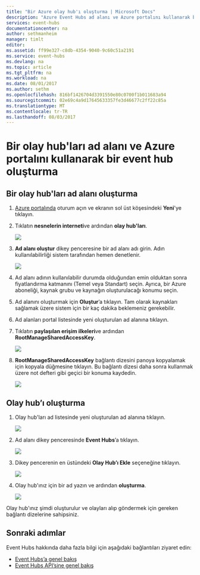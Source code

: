 ```yaml
---
title: "Bir Azure olay hub'ı oluşturma | Microsoft Docs"
description: "Azure Event Hubs ad alanı ve Azure portalını kullanarak bir event hub oluşturma"
services: event-hubs
documentationcenter: na
author: sethmanheim
manager: timlt
editor: 
ms.assetid: ff99e327-c8db-4354-9040-9c60c51a2191
ms.service: event-hubs
ms.devlang: na
ms.topic: article
ms.tgt_pltfrm: na
ms.workload: na
ms.date: 08/01/2017
ms.author: sethm
ms.openlocfilehash: 816bf1426704d3391550e80c0700f1b011683a94
ms.sourcegitcommit: 02e69c4a9d17645633357fe3d46677c2ff22c85a
ms.translationtype: MT
ms.contentlocale: tr-TR
ms.lasthandoff: 08/03/2017
---
```

# <a name="create-an-event-hubs-namespace-and-an-event-hub-using-the-azure-portal"></a>Bir olay hub'ları ad alanı ve Azure portalını kullanarak bir event hub oluşturma

## <a name="create-an-event-hubs-namespace"></a>Bir olay hub'ları ad alanı oluşturma
1. [Azure portalında][Azure portal] oturum açın ve ekranın sol üst köşesindeki **Yeni**'ye tıklayın.
1. Tıklatın **nesnelerin interneti**ve ardından **olay hub'ları**.
   
    ![](./media/event-hubs-create/create-event-hub9.png)
1. **Ad alanı oluştur** dikey penceresine bir ad alanı adı girin. Adın kullanılabilirliği sistem tarafından hemen denetlenir.
   
    ![](./media/event-hubs-create/create-event-hub1.png)
1. Ad alanı adının kullanılabilir durumda olduğundan emin olduktan sonra fiyatlandırma katmanını (Temel veya Standart) seçin. Ayrıca, bir Azure aboneliği, kaynak grubu ve kaynağın oluşturulacağı konumu seçin. 
1. Ad alanını oluşturmak için **Oluştur**’a tıklayın. Tam olarak kaynakları sağlamak üzere sistem için bir kaç dakika beklemeniz gerekebilir.
2. Ad alanları portal listesinde yeni oluşturulan ad alanına tıklayın.
2. Tıklatın **paylaşılan erişim ilkeleri**ve ardından **RootManageSharedAccessKey**.
    
    ![](./media/event-hubs-create/create-event-hub7.png)

3. **RootManageSharedAccessKey** bağlantı dizesini panoya kopyalamak için kopyala düğmesine tıklayın. Bu bağlantı dizesi daha sonra kullanmak üzere not defteri gibi geçici bir konuma kaydedin.
    
    ![](./media/event-hubs-create/create-event-hub8.png)

## <a name="create-an-event-hub"></a>Olay hub’ı oluşturma

1. Olay hub'ları ad listesinde yeni oluşturulan ad alanına tıklayın.      
   
    ![](./media/event-hubs-create/create-event-hub2.png) 

2. Ad alanı dikey penceresinde **Event Hubs**’a tıklayın.
   
    ![](./media/event-hubs-create/create-event-hub3.png)

1. Dikey pencerenin en üstündeki **Olay Hub’ı Ekle** seçeneğine tıklayın.
   
    ![](./media/event-hubs-create/create-event-hub4.png)
1. Olay hub'ınız için bir ad yazın ve ardından **oluşturma**.
   
    ![](./media/event-hubs-create/create-event-hub5.png)

Olay hub'ınız şimdi oluşturulur ve olayları alıp göndermek için gereken bağlantı dizelerine sahipsiniz.

## <a name="next-steps"></a>Sonraki adımlar
Event Hubs hakkında daha fazla bilgi için aşağıdaki bağlantıları ziyaret edin:

* [Event Hubs’a genel bakış](event-hubs-what-is-event-hubs.md)
* [Event Hubs API’sine genel bakış](event-hubs-api-overview.md)

[Azure portal]: https://portal.azure.com/